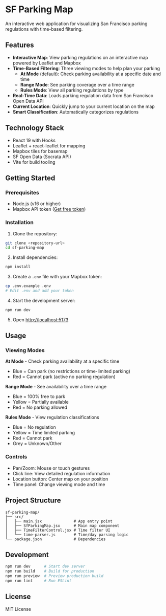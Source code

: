 # SF Parking Map

An interactive web application for visualizing San Francisco parking regulations with time-based filtering.

## Features

- **Interactive Map**: View parking regulations on an interactive map powered by Leaflet and Mapbox
- **Time-Based Filtering**: Three viewing modes to help plan your parking
  - **At Mode** (default): Check parking availability at a specific date and time
  - **Range Mode**: See parking coverage over a time range
  - **Rules Mode**: View all parking regulations by type
- **Real-Time Data**: Loads parking regulation data from San Francisco Open Data API
- **Current Location**: Quickly jump to your current location on the map
- **Smart Classification**: Automatically categorizes regulations

## Technology Stack

- React 19 with Hooks
- Leaflet + react-leaflet for mapping
- Mapbox tiles for basemap
- SF Open Data (Socrata API)
- Vite for build tooling

## Getting Started

### Prerequisites

- Node.js (v16 or higher)
- Mapbox API token ([Get free token](https://account.mapbox.com/))

### Installation

1. Clone the repository:
```bash
git clone <repository-url>
cd sf-parking-map
```

2. Install dependencies:
```bash
npm install
```

3. Create a `.env` file with your Mapbox token:
```bash
cp .env.example .env
# Edit .env and add your token
```

4. Start the development server:
```bash
npm run dev
```

5. Open [http://localhost:5173](http://localhost:5173)

## Usage

### Viewing Modes

**At Mode** - Check parking availability at a specific time
- Blue = Can park (no restrictions or time-limited parking)
- Red = Cannot park (active no parking regulation)

**Range Mode** - See availability over a time range
- Blue = 100% free to park
- Yellow = Partially available
- Red = No parking allowed

**Rules Mode** - View regulation classifications
- Blue = No regulation
- Yellow = Time limited parking
- Red = Cannot park
- Grey = Unknown/Other

### Controls

- Pan/Zoom: Mouse or touch gestures
- Click line: View detailed regulation information
- Location button: Center map on your position
- Time panel: Change viewing mode and time

## Project Structure

```
sf-parking-map/
├── src/
│   ├── main.jsx              # App entry point
│   ├── SfParkingMap.jsx      # Main map component
│   ├── TimeFilterControl.jsx # Time filter UI
│   └── time-parser.js        # Time/day parsing logic
└── package.json              # Dependencies
```

## Development

```bash
npm run dev      # Start dev server
npm run build    # Build for production
npm run preview  # Preview production build
npm run lint     # Run ESLint
```

## License

MIT License
